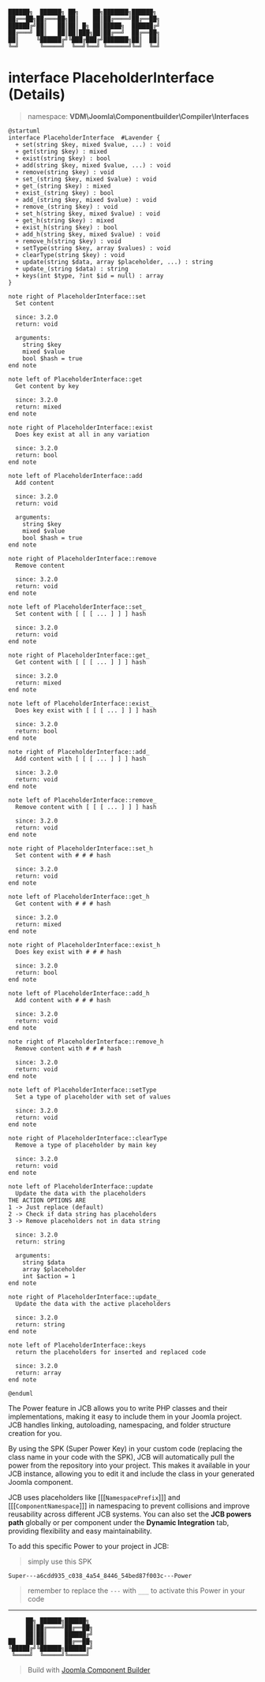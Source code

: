 ```
██████╗  ██████╗ ██╗    ██╗███████╗██████╗
██╔══██╗██╔═══██╗██║    ██║██╔════╝██╔══██╗
██████╔╝██║   ██║██║ █╗ ██║█████╗  ██████╔╝
██╔═══╝ ██║   ██║██║███╗██║██╔══╝  ██╔══██╗
██║     ╚██████╔╝╚███╔███╔╝███████╗██║  ██║
╚═╝      ╚═════╝  ╚══╝╚══╝ ╚══════╝╚═╝  ╚═╝
```
# interface PlaceholderInterface (Details)
> namespace: **VDM\Joomla\Componentbuilder\Compiler\Interfaces**

```uml
@startuml
interface PlaceholderInterface  #Lavender {
  + set(string $key, mixed $value, ...) : void
  + get(string $key) : mixed
  + exist(string $key) : bool
  + add(string $key, mixed $value, ...) : void
  + remove(string $key) : void
  + set_(string $key, mixed $value) : void
  + get_(string $key) : mixed
  + exist_(string $key) : bool
  + add_(string $key, mixed $value) : void
  + remove_(string $key) : void
  + set_h(string $key, mixed $value) : void
  + get_h(string $key) : mixed
  + exist_h(string $key) : bool
  + add_h(string $key, mixed $value) : void
  + remove_h(string $key) : void
  + setType(string $key, array $values) : void
  + clearType(string $key) : void
  + update(string $data, array $placeholder, ...) : string
  + update_(string $data) : string
  + keys(int $type, ?int $id = null) : array
}

note right of PlaceholderInterface::set
  Set content

  since: 3.2.0
  return: void
  
  arguments:
    string $key
    mixed $value
    bool $hash = true
end note

note left of PlaceholderInterface::get
  Get content by key

  since: 3.2.0
  return: mixed
end note

note right of PlaceholderInterface::exist
  Does key exist at all in any variation

  since: 3.2.0
  return: bool
end note

note left of PlaceholderInterface::add
  Add content

  since: 3.2.0
  return: void
  
  arguments:
    string $key
    mixed $value
    bool $hash = true
end note

note right of PlaceholderInterface::remove
  Remove content

  since: 3.2.0
  return: void
end note

note left of PlaceholderInterface::set_
  Set content with [ [ [ ... ] ] ] hash

  since: 3.2.0
  return: void
end note

note right of PlaceholderInterface::get_
  Get content with [ [ [ ... ] ] ] hash

  since: 3.2.0
  return: mixed
end note

note left of PlaceholderInterface::exist_
  Does key exist with [ [ [ ... ] ] ] hash

  since: 3.2.0
  return: bool
end note

note right of PlaceholderInterface::add_
  Add content with [ [ [ ... ] ] ] hash

  since: 3.2.0
  return: void
end note

note left of PlaceholderInterface::remove_
  Remove content with [ [ [ ... ] ] ] hash

  since: 3.2.0
  return: void
end note

note right of PlaceholderInterface::set_h
  Set content with # # # hash

  since: 3.2.0
  return: void
end note

note left of PlaceholderInterface::get_h
  Get content with # # # hash

  since: 3.2.0
  return: mixed
end note

note right of PlaceholderInterface::exist_h
  Does key exist with # # # hash

  since: 3.2.0
  return: bool
end note

note left of PlaceholderInterface::add_h
  Add content with # # # hash

  since: 3.2.0
  return: void
end note

note right of PlaceholderInterface::remove_h
  Remove content with # # # hash

  since: 3.2.0
  return: void
end note

note left of PlaceholderInterface::setType
  Set a type of placeholder with set of values

  since: 3.2.0
  return: void
end note

note right of PlaceholderInterface::clearType
  Remove a type of placeholder by main key

  since: 3.2.0
  return: void
end note

note left of PlaceholderInterface::update
  Update the data with the placeholders
THE ACTION OPTIONS ARE
1 -> Just replace (default)
2 -> Check if data string has placeholders
3 -> Remove placeholders not in data string

  since: 3.2.0
  return: string
  
  arguments:
    string $data
    array $placeholder
    int $action = 1
end note

note right of PlaceholderInterface::update_
  Update the data with the active placeholders

  since: 3.2.0
  return: string
end note

note left of PlaceholderInterface::keys
  return the placeholders for inserted and replaced code

  since: 3.2.0
  return: array
end note
 
@enduml
```

The Power feature in JCB allows you to write PHP classes and their implementations, making it easy to include them in your Joomla project. JCB handles linking, autoloading, namespacing, and folder structure creation for you.

By using the SPK (Super Power Key) in your custom code (replacing the class name in your code with the SPK), JCB will automatically pull the power from the repository into your project. This makes it available in your JCB instance, allowing you to edit it and include the class in your generated Joomla component.

JCB uses placeholders like [[[`NamespacePrefix`]]] and [[[`ComponentNamespace`]]] in namespacing to prevent collisions and improve reusability across different JCB systems. You can also set the **JCB powers path** globally or per component under the **Dynamic Integration** tab, providing flexibility and easy maintainability.

To add this specific Power to your project in JCB:

> simply use this SPK
```
Super---a6cdd935_c038_4a54_8446_54bed87f003c---Power
```
> remember to replace the `---` with `___` to activate this Power in your code

---
```
     ██╗ ██████╗██████╗
     ██║██╔════╝██╔══██╗
     ██║██║     ██████╔╝
██   ██║██║     ██╔══██╗
╚█████╔╝╚██████╗██████╔╝
 ╚════╝  ╚═════╝╚═════╝
```
> Build with [Joomla Component Builder](https://git.vdm.dev/joomla/Component-Builder)

